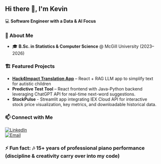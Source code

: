 ## Hi there 👋, I'm Kevin

💻 **Software Engineer with a Data & AI Focus**

### 🚀 About Me
- 🎓 **B.Sc. in Statistics & Computer Science** @ McGill University (2023–2026)  

### 🏗 Featured Projects
- **[Hack4Impact Translation App](#)** – React + RAG LLM app to simplify text for autistic children
- **Predictive Test Tool** – React frontend with Java-Python backend leveraging ChatGPT API for real-time next-word suggestions.
- **StockPulse** - Streamlit app integrating IEX Cloud API for interactive stock price visualization, key metrics, and downloadable historical data.

### 📫 Connect with Me
[![LinkedIn](https://img.shields.io/badge/LinkedIn-Connect-blue)](https://www.linkedin.com/in/kevin-zhang-a668a0274/)  
[![Email](https://img.shields.io/badge/Email-kevin.zhang5%40mail.mcgill.ca-red)](mailto:kevin.zhang5@mail.mcgill.ca)

### ⚡ Fun fact: 🎶 15+ years of professional piano performance (discipline & creativity carry over into my code)

<!--
**KevZCodehub/KevZCodehub** is a ✨ _special_ ✨ repository because its `README.md` (this file) appears on your GitHub profile.

Here are some ideas to get you started:

- 🔭 I’m currently working on ...
- 🌱 I’m currently learning ...
- 👯 I’m looking to collaborate on ...
- 🤔 I’m looking for help with ...
- 💬 Ask me about ...
- 📫 How to reach me: ...
- 😄 Pronouns: ...
- ⚡ Fun fact: ...
-->
